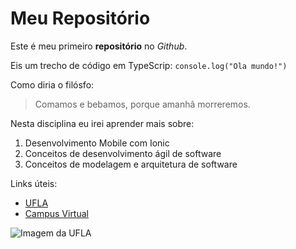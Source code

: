 # Meu Repositório

Este é meu primeiro **repositório** no _Github_.

Eis um trecho de código em TypeScrip:
`console.log("Ola mundo!")`

Como diria o filósfo:

> Comamos e bebamos, porque amanhâ morreremos.

Nesta disciplina eu irei aprender mais sobre:

1. Desenvolvimento Mobile com Ionic
2. Conceitos de desenvolvimento ágil de software
3. Conceitos de modelagem e arquitetura de software

Links úteis:

- [UFLA](https://www.ufla.br)
- [Campus Virtual](https://campusvirtual.ufla.br)

![Imagem da UFLA](https://ufla.br/images/noticias/2018/08_ago/biblioteca-ufla.jpg)
